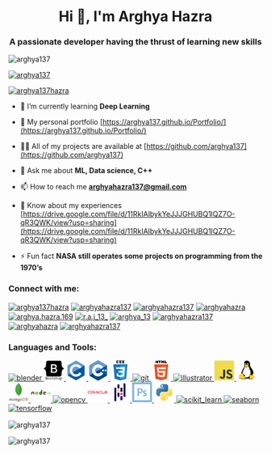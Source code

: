 <h1 align="center">Hi 👋, I'm Arghya Hazra</h1>
<h3 align="center">A passionate developer having the thrust of learning new skills</h3>

<p align="left"> <img src="https://komarev.com/ghpvc/?username=arghya137&label=Profile%20views&color=0e75b6&style=flat" alt="arghya137" /> </p>

<p align="left"> <a href="https://github.com/ryo-ma/github-profile-trophy"><img src="https://github-profile-trophy.vercel.app/?username=arghya137" alt="arghya137" /></a> </p>

<p align="left"> <a href="https://twitter.com/arghya137hazra" target="blank"><img src="https://img.shields.io/twitter/follow/arghya137hazra?logo=twitter&style=for-the-badge" alt="arghya137hazra" /></a> </p>

- 🌱 I’m currently learning **Deep Learning**

- 📝 My personal portfolio [https://arghya137.github.io/Portfolio/](https://arghya137.github.io/Portfolio/)

- 👨‍💻 All of my projects are available at [https://github.com/arghya137](https://github.com/arghya137)

- 💬 Ask me about **ML, Data science, C++**

- 📫 How to reach me **arghyahazra137@gmail.com**

- 📄 Know about my experiences [https://drive.google.com/file/d/11RkIAlbykYeJJJGHUBQ1lQZ7O-qR3QWK/view?usp=sharing](https://drive.google.com/file/d/11RkIAlbykYeJJJGHUBQ1lQZ7O-qR3QWK/view?usp=sharing)

- ⚡ Fun fact **NASA still operates some projects on programming from the 1970’s**

<h3 align="left">Connect with me:</h3>
<p align="left">
<a href="https://twitter.com/arghya137hazra" target="blank"><img align="center" src="https://raw.githubusercontent.com/rahuldkjain/github-profile-readme-generator/master/src/images/icons/Social/twitter.svg" alt="arghya137hazra" height="30" width="40" /></a>
<a href="https://linkedin.com/in/arghyahazra137" target="blank"><img align="center" src="https://raw.githubusercontent.com/rahuldkjain/github-profile-readme-generator/master/src/images/icons/Social/linked-in-alt.svg" alt="arghyahazra137" height="30" width="40" /></a>
<a href="https://stackoverflow.com/users/arghyahazra137" target="blank"><img align="center" src="https://raw.githubusercontent.com/rahuldkjain/github-profile-readme-generator/master/src/images/icons/Social/stack-overflow.svg" alt="arghyahazra137" height="30" width="40" /></a>
<a href="https://kaggle.com/arghyahazra" target="blank"><img align="center" src="https://raw.githubusercontent.com/rahuldkjain/github-profile-readme-generator/master/src/images/icons/Social/kaggle.svg" alt="arghyahazra" height="30" width="40" /></a>
<a href="https://fb.com/arghya.hazra.169" target="blank"><img align="center" src="https://raw.githubusercontent.com/rahuldkjain/github-profile-readme-generator/master/src/images/icons/Social/facebook.svg" alt="arghya.hazra.169" height="30" width="40" /></a>
<a href="https://instagram.com/r.a.j_13_" target="blank"><img align="center" src="https://raw.githubusercontent.com/rahuldkjain/github-profile-readme-generator/master/src/images/icons/Social/instagram.svg" alt="r.a.j_13_" height="30" width="40" /></a>
<a href="https://www.codechef.com/users/arghya_13" target="blank"><img align="center" src="https://cdn.jsdelivr.net/npm/simple-icons@3.1.0/icons/codechef.svg" alt="arghya_13" height="30" width="40" /></a>
<a href="https://www.hackerrank.com/arghyahazra137" target="blank"><img align="center" src="https://raw.githubusercontent.com/rahuldkjain/github-profile-readme-generator/master/src/images/icons/Social/hackerrank.svg" alt="arghyahazra137" height="30" width="40" /></a>
<a href="https://www.leetcode.com/arghyahazra" target="blank"><img align="center" src="https://raw.githubusercontent.com/rahuldkjain/github-profile-readme-generator/master/src/images/icons/Social/leet-code.svg" alt="arghyahazra" height="30" width="40" /></a>
<a href="https://auth.geeksforgeeks.org/user/arghyahazra137" target="blank"><img align="center" src="https://raw.githubusercontent.com/rahuldkjain/github-profile-readme-generator/master/src/images/icons/Social/geeks-for-geeks.svg" alt="arghyahazra137" height="30" width="40" /></a>
</p>

<h3 align="left">Languages and Tools:</h3>
<p align="left"> <a href="https://www.blender.org/" target="_blank" rel="noreferrer"> <img src="https://download.blender.org/branding/community/blender_community_badge_white.svg" alt="blender" width="40" height="40"/> </a> <a href="https://getbootstrap.com" target="_blank" rel="noreferrer"> <img src="https://raw.githubusercontent.com/devicons/devicon/master/icons/bootstrap/bootstrap-plain-wordmark.svg" alt="bootstrap" width="40" height="40"/> </a> <a href="https://www.cprogramming.com/" target="_blank" rel="noreferrer"> <img src="https://raw.githubusercontent.com/devicons/devicon/master/icons/c/c-original.svg" alt="c" width="40" height="40"/> </a> <a href="https://www.w3schools.com/cpp/" target="_blank" rel="noreferrer"> <img src="https://raw.githubusercontent.com/devicons/devicon/master/icons/cplusplus/cplusplus-original.svg" alt="cplusplus" width="40" height="40"/> </a> <a href="https://www.w3schools.com/css/" target="_blank" rel="noreferrer"> <img src="https://raw.githubusercontent.com/devicons/devicon/master/icons/css3/css3-original-wordmark.svg" alt="css3" width="40" height="40"/> </a> <a href="https://git-scm.com/" target="_blank" rel="noreferrer"> <img src="https://www.vectorlogo.zone/logos/git-scm/git-scm-icon.svg" alt="git" width="40" height="40"/> </a> <a href="https://www.w3.org/html/" target="_blank" rel="noreferrer"> <img src="https://raw.githubusercontent.com/devicons/devicon/master/icons/html5/html5-original-wordmark.svg" alt="html5" width="40" height="40"/> </a> <a href="https://www.adobe.com/in/products/illustrator.html" target="_blank" rel="noreferrer"> <img src="https://www.vectorlogo.zone/logos/adobe_illustrator/adobe_illustrator-icon.svg" alt="illustrator" width="40" height="40"/> </a> <a href="https://developer.mozilla.org/en-US/docs/Web/JavaScript" target="_blank" rel="noreferrer"> <img src="https://raw.githubusercontent.com/devicons/devicon/master/icons/javascript/javascript-original.svg" alt="javascript" width="40" height="40"/> </a> <a href="https://www.linux.org/" target="_blank" rel="noreferrer"> <img src="https://raw.githubusercontent.com/devicons/devicon/master/icons/linux/linux-original.svg" alt="linux" width="40" height="40"/> </a> <a href="https://www.mongodb.com/" target="_blank" rel="noreferrer"> <img src="https://raw.githubusercontent.com/devicons/devicon/master/icons/mongodb/mongodb-original-wordmark.svg" alt="mongodb" width="40" height="40"/> </a> <a href="https://nodejs.org" target="_blank" rel="noreferrer"> <img src="https://raw.githubusercontent.com/devicons/devicon/master/icons/nodejs/nodejs-original-wordmark.svg" alt="nodejs" width="40" height="40"/> </a> <a href="https://opencv.org/" target="_blank" rel="noreferrer"> <img src="https://www.vectorlogo.zone/logos/opencv/opencv-icon.svg" alt="opencv" width="40" height="40"/> </a> <a href="https://www.oracle.com/" target="_blank" rel="noreferrer"> <img src="https://raw.githubusercontent.com/devicons/devicon/master/icons/oracle/oracle-original.svg" alt="oracle" width="40" height="40"/> </a> <a href="https://pandas.pydata.org/" target="_blank" rel="noreferrer"> <img src="https://raw.githubusercontent.com/devicons/devicon/2ae2a900d2f041da66e950e4d48052658d850630/icons/pandas/pandas-original.svg" alt="pandas" width="40" height="40"/> </a> <a href="https://www.photoshop.com/en" target="_blank" rel="noreferrer"> <img src="https://raw.githubusercontent.com/devicons/devicon/master/icons/photoshop/photoshop-line.svg" alt="photoshop" width="40" height="40"/> </a> <a href="https://www.python.org" target="_blank" rel="noreferrer"> <img src="https://raw.githubusercontent.com/devicons/devicon/master/icons/python/python-original.svg" alt="python" width="40" height="40"/> </a> <a href="https://scikit-learn.org/" target="_blank" rel="noreferrer"> <img src="https://upload.wikimedia.org/wikipedia/commons/0/05/Scikit_learn_logo_small.svg" alt="scikit_learn" width="40" height="40"/> </a> <a href="https://seaborn.pydata.org/" target="_blank" rel="noreferrer"> <img src="https://seaborn.pydata.org/_images/logo-mark-lightbg.svg" alt="seaborn" width="40" height="40"/> </a> <a href="https://www.tensorflow.org" target="_blank" rel="noreferrer"> <img src="https://www.vectorlogo.zone/logos/tensorflow/tensorflow-icon.svg" alt="tensorflow" width="40" height="40"/> </a> </p>

<p><img align="center" src="https://github-readme-stats.vercel.app/api/top-langs?username=arghya137&show_icons=true&locale=en&layout=compact" alt="arghya137" /></p>

<p><img align="center" src="https://github-readme-streak-stats.herokuapp.com/?user=arghya137&" alt="arghya137" /></p>
